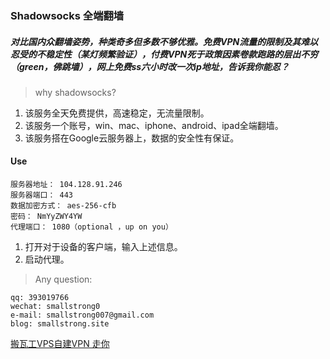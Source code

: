 ### Shadowsocks 全端翻墙 
##### 对比国内众翻墙姿势，种类奇多但多数不够优雅。免费VPN流量的限制及其难以忍受的不稳定性（某灯频繁验证），付费VPN死于政策因素卷款跑路的层出不穷（green，佛跳墙），网上免费ss六小时改一次ip地址，告诉我你能忍？

> why shadowsocks?  

1. 该服务全天免费提供，高速稳定，无流量限制。
2. 该服务一个账号，win、mac、iphone、android、ipad全端翻墙。
3. 该服务搭在Google云服务器上，数据的安全性有保证。


#### Use

```
服务器地址： 104.128.91.246
服务器端口： 443
数据加密方式： aes-256-cfb
密码： NmYyZWY4YW
代理端口： 1080（optional ，up on you）
```

1. 打开对于设备的客户端，输入上述信息。
2. 启动代理。


> Any question:

```
qq: 393019766
wechat: smallstrong0
e-mail: smallstrong007@gmail.com
blog: smallstrong.site
```
[搬瓦工VPS自建VPN 走你](http://www.smallstrong.site/2016/10/11/%E4%BA%94%E5%88%86%E9%92%9F%E6%95%99%E4%BD%A0%E5%9C%A8VPS%E4%B8%8A%E6%90%AD%E5%BB%BAVPN/)




